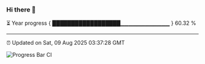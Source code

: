 ### Hi there 👋

⏳ Year progress { ██████████████████▁▁▁▁▁▁▁▁▁▁▁▁ } 60.32 %

---

⏰ Updated on Sat, 09 Aug 2025 03:37:28 GMT

![Progress Bar CI](https://github.com/IshwaranRudhara/GIT-ACTION/workflows/Progress%20Bar%20CI/badge.svg)
